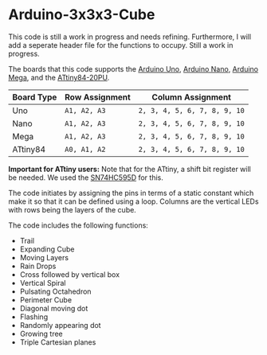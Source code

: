 # Arduino-3x3x3-Cube

This code is still a work in progress and needs refining. Furthermore, I will add a seperate header file for the functions to occupy. Still a work in progress. 

The boards that this code supports the [Arduino Uno](https://store.arduino.cc/usa/arduino-uno-rev3), [Arduino Nano](https://store.arduino.cc/usa/arduino-nano), [Arduino Mega](https://store.arduino.cc/usa/mega-2560-r3), and the [ATtiny84-20PU](https://www.arrow.com/en/products/attiny84-20pu/microchip-technology).

| Board Type | Row Assignment | Column Assignment |
| ------------- | ------------- | ------------- |
| Uno | `A1, A2, A3` | `2, 3, 4, 5, 6, 7, 8, 9, 10` |
| Nano | `A1, A2, A3`  | `2, 3, 4, 5, 6, 7, 8, 9, 10` |
| Mega | `A1, A2, A3`  | `2, 3, 4, 5, 6, 7, 8, 9, 10` |
| ATtiny84 | `A0, A1, A2`  | `2, 3, 4, 5, 6, 7, 8, 9, 10` |

**Important for ATtiny users:** Note that for the ATtiny, a shift bit register will be needed. We used the [SN74HC595D](https://www.ti.com/store/ti/en/p/product/?p=SN74HC595D) for this.

The code initiates by assigning the pins in terms of a static constant which make it so that it can be defined using a loop. Columns are the vertical LEDs with rows being the layers of the cube. 

The code includes the following functions:
* Trail
* Expanding Cube
* Moving Layers
* Rain Drops
* Cross followed by vertical box
* Vertical Spiral
* Pulsating Octahedron
* Perimeter Cube
* Diagonal moving dot
* Flashing
* Randomly appearing dot
* Growing tree
* Triple Cartesian planes

